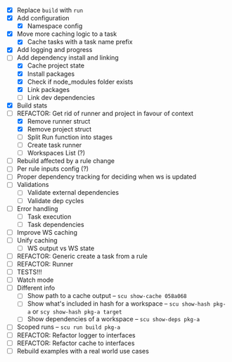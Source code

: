 - [x] Replace `build` with `run`
- [x] Add configuration
  - [x] Namespace config
- [x] Move more caching logic to a task
  - [x] Cache tasks with a task name prefix
- [x] Add logging and progress
- [ ] Add dependency install and linking
  - [x] Cache project state
  - [x] Install packages
  - [x] Check if node_modules folder exists
  - [x] Link packages
  - [ ] Link dev dependencies
- [x] Build stats
- [ ] REFACTOR: Get rid of runner and project in favour of context
  - [x] Remove runner struct
  - [x] Remove project struct
  - [ ] Split Run function into stages
  - [ ] Create task runner
  - [ ] Workspaces List (?)
- [ ] Rebuild affected by a rule change
- [ ] Per rule inputs config (?)
- [ ] Proper dependency tracking for deciding when ws is updated
- [ ] Validations
  - [ ] Validate external dependencies
  - [ ] Validate dep cycles
- [ ] Error handling
  - [ ] Task execution
  - [ ] Task dependencies
- [ ] Improve WS caching
- [ ] Unify caching
  - [ ] WS output vs WS state
- [ ] REFACTOR: Generic create a task from a rule
- [ ] REFACTOR: Runner
- [ ] TESTS!!!
- [ ] Watch mode
- [ ] Different info
  - [ ] Show path to a cache output – `scu show-cache 058a068`
  - [ ] Show what's included in hash for a workspace – `scu show-hash pkg-a` or `scy show-hash pkg-a target`
  - [ ] Show dependencies of a workspace – `scu show-deps pkg-a`
- [ ] Scoped runs – `scu run build pkg-a`
- [ ] REFACTOR: Refactor logger to interfaces
- [ ] REFACTOR: Refactor cache to interfaces
- [ ] Rebuild examples with a real world use cases
